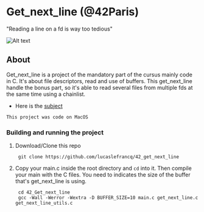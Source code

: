 # Get_next_line (@42Paris)

"Reading a line on a fd is way too tedious"

![Alt text](https://github.com/lucaslefrancq/42_get_next_line/blob/master/get_next_line_example.png)

## About

Get_next_line is a project of the mandatory part of the cursus mainly code in C.
It's about file descriptors, read and use of buffers. This get_next_line handle
the bonus part, so it's able to read several files from multiple fds at the same
time using a chainlist.

- Here is the [subject][1]

`This project was code on MacOS`

### Building and running the project

1. Download/Clone this repo

        git clone https://github.com/lucaslefrancq/42_get_next_line

2. Copy your main.c inside the root directory and `cd` into it. Then compile your main with the C files.
	You need to indicates the size of the buffer that's get_next_line is using.

        cd 42_Get_next_line
		gcc -Wall -Werror -Wextra -D BUFFER_SIZE=10 main.c get_next_line.c get_next_line_utils.c

[1]: https://github.com/lucaslefrancq/42_get_next_line/blob/master/get_next_line.en.subject.pdf
